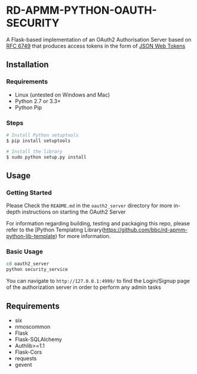 <!---NAME--->
# RD-APMM-PYTHON-OAUTH-SECURITY
<!---/NAME--->

A Flask-based implementation of an OAuth2 Authorisation Server
based on [RFC 6749](https://tools.ietf.org/html/rfc6749) that produces
access tokens in the form of [JSON Web Tokens](https://tools.ietf.org/html/rfc7519)

## Installation

### Requirements

*   Linux (untested on Windows and Mac)
*   Python 2.7 or 3.3+
*   Python Pip

### Steps

```bash
# Install Python setuptools
$ pip install setuptools

# Install the library
$ sudo python setup.py install
```

## Usage

### Getting Started

Please Check the `README.md` in the `oauth2_server` directory for more in-depth instructions on starting the OAuth2 Server

For information regarding building, testing and packaging this repo, please refer to the [Python Templating Library(https://github.com/bbc/rd-apmm-python-lib-template) for more information.

### Basic Usage

```bash
cd oauth2_server
python security_service
```

You can navigate to `http://127.0.0.1:4999/` to find the Login/Signup page of the authorization server in order to perform any admin tasks

## Requirements

* six
* nmoscommon
* Flask
* Flask-SQLAlchemy
* Authlib>=1.1
* Flask-Cors
* requests
* gevent
